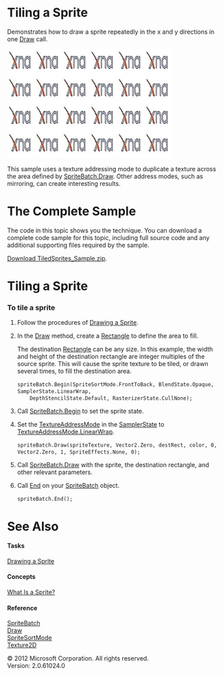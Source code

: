﻿

# Tiling a Sprite

Demonstrates how to draw a sprite repeatedly in the x and y directions in one [Draw](O_M_Microsoft_Xna_Framework_Graphics_SpriteBatch_Draw.md) call.

![](graphics_sprite_tiled.jpg)

This sample uses a texture addressing mode to duplicate a texture across the area defined by [SpriteBatch.Draw](O_M_Microsoft_Xna_Framework_Graphics_SpriteBatch_Draw.md). Other address modes, such as mirroring, can create interesting results.

# The Complete Sample

The code in this topic shows you the technique. You can download a complete code sample for this topic, including full source code and any additional supporting files required by the sample.

[Download TiledSprites_Sample.zip](http://go.microsoft.com/fwlink/?LinkId=258736).

# Tiling a Sprite

### To tile a sprite

1.  Follow the procedures of [Drawing a Sprite](2DGraphicsHowTo_Draw_Sprite.md).
2.  In the [Draw](M_Microsoft_Xna_Framework_Game_Draw.md) method, create a [Rectangle](T_Microsoft_Xna_Framework_Rectangle.md) to define the area to fill.
    
    The destination [Rectangle](T_Microsoft_Xna_Framework_Rectangle.md) can be any size. In this example, the width and height of the destination rectangle are integer multiples of the source sprite. This will cause the sprite texture to be tiled, or drawn several times, to fill the destination area.
    
    ```
    spriteBatch.Begin(SpriteSortMode.FrontToBack, BlendState.Opaque, SamplerState.LinearWrap,
        DepthStencilState.Default, RasterizerState.CullNone);
    ```
    
3.  Call [SpriteBatch.Begin](O_M_Microsoft_Xna_Framework_Graphics_SpriteBatch_Begin.md) to set the sprite state.
    
4.  Set the [TextureAddressMode](T_Microsoft_Xna_Framework_Graphics_TextureAddressMode.md) in the [SamplerState](T_Microsoft_Xna_Framework_Graphics_SamplerState.md) to [TextureAddressMode.LinearWrap](T.md#TextureAddressMode_Microsoft_Xna_Framework_Graphics_TextureAddressMode.LinearWrap).
    
    ```
    spriteBatch.Draw(spriteTexture, Vector2.Zero, destRect, color, 0, Vector2.Zero, 1, SpriteEffects.None, 0);
    ```
    
5.  Call [SpriteBatch.Draw](O_M_Microsoft_Xna_Framework_Graphics_SpriteBatch_Draw.md) with the sprite, the destination rectangle, and other relevant parameters.
6.  Call [End](M_Microsoft_Xna_Framework_Graphics_SpriteBatch_End.md) on your [SpriteBatch](T_Microsoft_Xna_Framework_Graphics_SpriteBatch.md) object.
    
    ```
    spriteBatch.End();
    ```
    

# See Also

#### Tasks

[Drawing a Sprite](2DGraphicsHowTo_Draw_Sprite.md)  

#### Concepts

[What Is a Sprite?](Sprite_Overview.md)  

#### Reference

[SpriteBatch](T_Microsoft_Xna_Framework_Graphics_SpriteBatch.md)  
[Draw](O_M_Microsoft_Xna_Framework_Graphics_SpriteBatch_Draw.md)  
[SpriteSortMode](T_Microsoft_Xna_Framework_Graphics_SpriteSortMode.md)  
[Texture2D](T_Microsoft_Xna_Framework_Graphics_Texture2D.md)  

© 2012 Microsoft Corporation. All rights reserved.  
Version: 2.0.61024.0